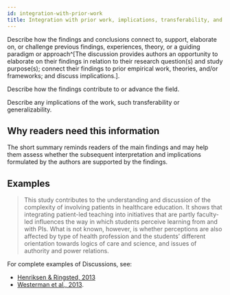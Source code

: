 ```yaml
---
id: integration-with-prior-work
title: Integration with prior work, implications, transferability, and contribution(s) to the field
---
```

Describe how the findings and conclusions connect to, support, elaborate on, or challenge previous findings, experiences, theory, or a guiding paradigm or approach^[The discussion provides authors an opportunity to elaborate on their findings in relation to their research question(s) and study purpose(s); connect their findings to prior empirical work, theories, and/or frameworks; and discuss implications.].

Describe how the findings contribute to or advance the field.

Describe any implications of the work, such transferability or generalizability.
<!-- #ASK transferability vs generalizability? -->

## Why readers need this information

The short summary reminds readers of the main findings and may help them assess whether the subsequent interpretation and implications formulated by the authors are supported by the findings.

## Examples

> This study contributes to the understanding and discussion of the complexity of involving patients in healthcare education. It shows that integrating patient-led teaching into initiatives that are partly faculty-led influences the way in which students perceive learning from and with PIs. What is not known, however, is whether perceptions are also affected by type of health profession and the students’ different orientation towards logics of care and science, and issues of authority and power relations.

For complete examples of Discussions, see:

* [Henriksen & Ringsted, 2013](http://www.ncbi.nlm.nih.gov/pubmed/23591973)
* [Westerman et al., 2013](http://www.ncbi.nlm.nih.gov/pubmed/23488760).
